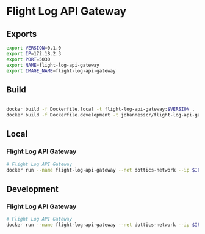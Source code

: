 # Flight Log API Gateway

## Exports
```bash
export VERSION=0.1.0
export IP=172.18.2.3
export PORT=5030
export NAME=flight-log-api-gateway
export IMAGE_NAME=flight-log-api-gateway
```

## Build
```bash

docker build -f Dockerfile.local -t flight-log-api-gateway:$VERSION .
docker build -f Dockerfile.development -t johannesscr/flight-log-api-gateway:$VERSION .
```

## Local
### Flight Log API Gateway
```bash
# Flight Log API Gateway
docker run --name flight-log-api-gateway --net dottics-network --ip $IP -d -p $PORT:$PORT flight-log-api-gateway:$VERSION
```

## Development
### Flight Log API Gateway
```bash
# Flight Log API Gateway
docker run --name flight-log-api-gateway --net dottics-network --ip $IP -d -p $PORT:$PORT johannesscr/flight-log-api-gateway:$VERSION
```
